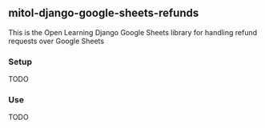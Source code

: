mitol-django-google-sheets-refunds
---

This is the Open Learning Django Google Sheets library for handling refund requests over Google Sheets
### Setup

TODO

### Use

TODO